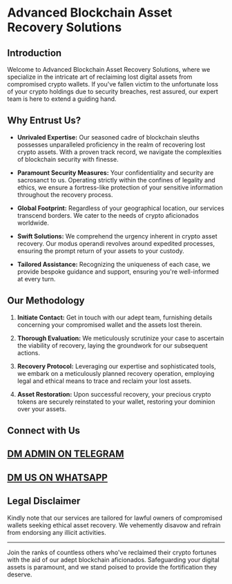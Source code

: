 # Advanced Blockchain Asset Recovery Solutions

## Introduction

Welcome to Advanced Blockchain Asset Recovery Solutions, where we specialize in the intricate art of reclaiming lost digital assets from compromised crypto wallets. If you've fallen victim to the unfortunate loss of your crypto holdings due to security breaches, rest assured, our expert team is here to extend a guiding hand.

## Why Entrust Us?

- **Unrivaled Expertise:** Our seasoned cadre of blockchain sleuths possesses unparalleled proficiency in the realm of recovering lost crypto assets. With a proven track record, we navigate the complexities of blockchain security with finesse.

- **Paramount Security Measures:** Your confidentiality and security are sacrosanct to us. Operating strictly within the confines of legality and ethics, we ensure a fortress-like protection of your sensitive information throughout the recovery process.

- **Global Footprint:** Regardless of your geographical location, our services transcend borders. We cater to the needs of crypto aficionados worldwide.

- **Swift Solutions:** We comprehend the urgency inherent in crypto asset recovery. Our modus operandi revolves around expedited processes, ensuring the prompt return of your assets to your custody.

- **Tailored Assistance:** Recognizing the uniqueness of each case, we provide bespoke guidance and support, ensuring you're well-informed at every turn.

## Our Methodology

1. **Initiate Contact:** Get in touch with our adept team, furnishing details concerning your compromised wallet and the assets lost therein.

2. **Thorough Evaluation:** We meticulously scrutinize your case to ascertain the viability of recovery, laying the groundwork for our subsequent actions.

3. **Recovery Protocol:** Leveraging our expertise and sophisticated tools, we embark on a meticulously planned recovery operation, employing legal and ethical means to trace and reclaim your lost assets.

4. **Asset Restoration:** Upon successful recovery, your precious crypto tokens are securely reinstated to your wallet, restoring your dominion over your assets.

## Connect with Us

## [DM ADMIN ON TELEGRAM](https//:t.me/cryptohacker909)
## [DM US ON WHATSAPP](https://wa.me/message/LN5QY7VPFWOWB1)

## Legal Disclaimer

Kindly note that our services are tailored for lawful owners of compromised wallets seeking ethical asset recovery. We vehemently disavow and refrain from endorsing any illicit activities.

---

Join the ranks of countless others who've reclaimed their crypto fortunes with the aid of our adept blockchain aficionados. Safeguarding your digital assets is paramount, and we stand poised to provide the fortification they deserve.

